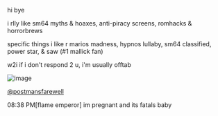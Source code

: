 hi bye

i rlly like sm64 myths & hoaxes, anti-piracy screens, romhacks & horrorbrews

specific things i like r marios madness, hypnos lullaby, sm64 classified, power star, & saw (#1 mallick fan)

w2i if i don't respond 2 u, i'm usually offtab

![image](https://github.com/user-attachments/assets/eac87c2e-2876-4e8b-bcb8-fa279b06f73d)


[@postmansfarewell](https://github.com/postmansfarewell)
  
  08:38 PM[flame emperor] im pregnant and its fatals baby

